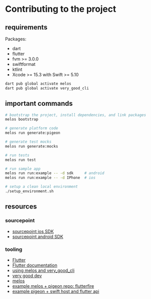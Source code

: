 # Contributing to the project

## requirements

Packages:

- dart
- flutter
- fvm >= 3.0.0
- swiftformat
- ktlint
- Xcode >= 15.3 with Swift >= 5.10

```bash
dart pub global activate melos
dart pub global activate very_good_cli
```

## important commands

```bash
# bootstrap the project, install dependencies, and link packages
melos bootstrap

# generate platform code
melos run generate:pigeon

# generate test mocks
melos run generate:mocks

# run tests
melos run test

# run sample app
melos run run:example -- -d sdk     # android
melos run run:example -- -d IPhone  # ios

# setup a clean local environment
./setup_environment.sh
```

## resources

### sourcepoint

- [sourcepoint ios SDK](https://github.com/SourcePointUSA/ios-cmp-app)
- [sourcepoint android SDK](https://github.com/SourcePointUSA/android-cmp-app)

### tooling

- [Flutter](https://flutter.dev/)
- [Flutter documentation](https://flutter.dev/docs)
- [using melos and very_good_cli](https://adityadroid.medium.com/flutter-at-scale-code-sharing-using-a-monorepo-a7a46c427141)
- [very good dev](https://vgv.dev)
- [melos](https://melos.invertase.dev)
- [example melos + pigeon repo: flutterfire](https://github.com/firebase/flutterfire/)
- [example pigeon + swift host and flutter api](https://gitlab.com/twilio-flutter/conversations/-/blob/master/ios/Classes/SwiftTwilioConversationsPlugin.swift)
